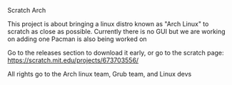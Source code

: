Scratch Arch


This project is about bringing a linux distro known as "Arch Linux" to scratch as close as possible.
Currently there is no GUI but we are working on adding one
Pacman is also being worked on

Go to the releases section to download it early, or go to the scratch page: https://scratch.mit.edu/projects/673703556/

All rights go to the Arch linux team, Grub team, and Linux devs 
